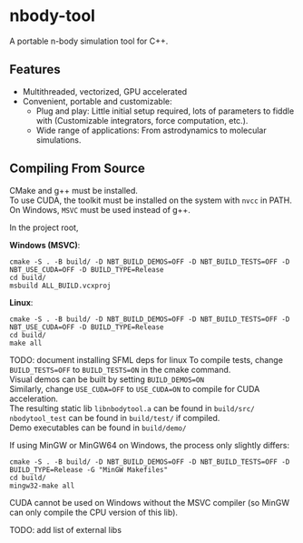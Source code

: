 # nbody-tool
A portable n-body simulation tool for C++.

## Features
- Multithreaded, vectorized, GPU accelerated
- Convenient, portable and customizable:
    - Plug and play: Little initial setup required, lots of parameters to fiddle with (Customizable integrators, force computation, etc.).
    - Wide range of applications: From astrodynamics to molecular simulations.

## Compiling From Source
CMake and g++ must be installed.\
To use CUDA, the toolkit must be installed on the system with `nvcc` in PATH.
On Windows, `MSVC` must be used instead of g++.

In the project root,

**Windows (MSVC)**:
```
cmake -S . -B build/ -D NBT_BUILD_DEMOS=OFF -D NBT_BUILD_TESTS=OFF -D NBT_USE_CUDA=OFF -D BUILD_TYPE=Release
cd build/
msbuild ALL_BUILD.vcxproj
```

**Linux**:
```
cmake -S . -B build/ -D NBT_BUILD_DEMOS=OFF -D NBT_BUILD_TESTS=OFF -D NBT_USE_CUDA=OFF -D BUILD_TYPE=Release
cd build/
make all
```
TODO: document installing SFML deps for linux
To compile tests, change `BUILD_TESTS=OFF` to `BUILD_TESTS=ON` in the cmake command.\
Visual demos can be built by setting `BUILD_DEMOS=ON`\
Similarly, change `USE_CUDA=OFF` to `USE_CUDA=ON` to compile for CUDA acceleration.\
The resulting static lib `libnbodytool.a` can be found in `build/src/`\
`nbodytool_test` can be found in `build/test/` if compiled.\
Demo executables can be found in `build/demo/`

If using MinGW or MinGW64 on Windows, the process only slightly differs:
```
cmake -S . -B build/ -D NBT_BUILD_DEMOS=OFF -D NBT_BUILD_TESTS=OFF -D BUILD_TYPE=Release -G "MinGW Makefiles"
cd build/
mingw32-make all
```
CUDA cannot be used on Windows without the MSVC compiler (so MinGW can only compile the CPU version of this lib).

TODO: add list of external libs